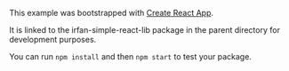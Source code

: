 This example was bootstrapped with [Create React App](https://github.com/facebook/create-react-app).

It is linked to the irfan-simple-react-lib package in the parent directory for development purposes.

You can run `npm install` and then `npm start` to test your package.
